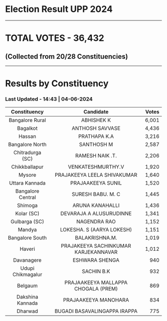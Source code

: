 # Election Result UPP 2024

---
# TOTAL VOTES - 36,432 
## (Collected from 20/28 Constituencies) 


---
# Results by Constituency 

### Last Updated - 14:43 | 04-06-2024 


|  Constituency   |             Candidate              |Votes|
|:---------------:|:----------------------------------:|----:|
| Bangalore Rural |             ABHISHEK K             |6,001|
|    Bagalkot     |          ANTHOSH SAVVASE           |4,436|
|     Hassan      |            PRATHAPA K.A            |3,216|
| Bangalore North |             SANTHOSH M             |2,587|
|Chitradurga (SC) |          RAMESH NAIK .T.           |2,206|
|  Chikkballapur  |         VENKATESHMURTHY.V          |1,920|
|     Mysore      |    PRAJAKEEYA LEELA SHIVAKUMAR     |1,640|
| Uttara Kannada  |         PRAJAAKEEYA SUNIL          |1,520|
|Bangalore Central|         SURESH BABU. M. C          |1,445|
|     Shimoga     |          ARUNA KANAHALLI           |1,436|
|   Kolar (SC)    |      DEVARAJA A ALUSURUDINNE       |1,341|
|  Gulbarga (SC)  |            NAGENDRA RAO            |1,152|
|     Mandya      |     LOKESHA. S (AARYA LOKESH)      |1,151|
| Bangalore South |           BALAKRISHNA.M.           |1,019|
|     Haveri      |PRAJAKEEYA SACHINKUMAR KARJEKANNAVAR|1,012|
|   Davanagere    |           ESHWARA SHENGA           |  940|
|Udupi Chikmagalur|             SACHIN B.K             |  932|
|     Belgaum     |PRAJAAKEEYA MALLAPPA CHOGALA (PREM) |  869|
|Dakshina Kannada |        PRAJAAKEEYA MANOHARA        |  834|
|     Dharwad     |    BUGADI BASAVALINGAPPA IRAPPA    |  775|
